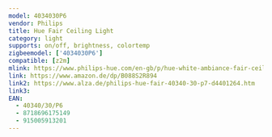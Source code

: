 ```yaml
---
model: 4034030P6
vendor: Philips
title: Hue Fair Ceiling Light
category: light
supports: on/off, brightness, colortemp
zigbeemodel: ['4034030P6']
compatible: [z2m]
mlink: https://www.philips-hue.com/en-gb/p/hue-white-ambiance-fair-ceiling-light/4034030P6
link: https://www.amazon.de/dp/B088S2R894
link2: https://www.alza.de/philips-hue-fair-40340-30-p7-d4401264.htm
link3: 
EAN: 
  - 40340/30/P6
  - 8718696175149
  - 915005913201
---
```

